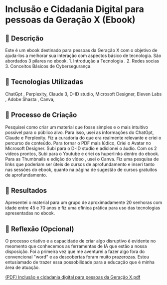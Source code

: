 # Inclusão e Cidadania Digital para pessoas da Geração X (Ebook)

## 📒 Descrição
Este é um ebook destinado para pessoas da Geração X com o objetivo de ajuda-los a melhorar sua interação com aspectos básico de tecnologia. São abordados 3 pilares no ebook. 1. Introdução a Tecnologia . 2. Redes socias 3. Conceitos Básicos de Cybersegurança.

## 🤖 Tecnologias Utilizadas
ChatGpt , Perplexity, Claude 3, D-ID studio, Microsoft Designer, Eleven Labs , Adobe Shasta , Canva, 

## 🧐 Processo de Criação
Pesquisei como criar um material que fosse simples e o mais intuitivo possível para o público alvo. Para isso, usei as informações do ChatGpt, Claude e Perplexity. Fiz a curadoria do que era realmente relevante e criei o percurso  de conteúdo. Para tornar o PDF mais lúdico, Criei o Avatar no Microsoft Designer. Subi para o D-ID studio e adicionei o áudio. Com os 2 videos prontos, Subi para o Youtube e criei os huperlinks dentro do ebook. Para as Thumbnails e edição do vídeo , usei o Canva. Fiz uma pesquisa de links que poderiam ser úteis de cursos de aprofundamento e inseri tanto nas sessões do ebook, quanto na página de sugestão de cursos gratuitos de aprofundamento.

## 🚀 Resultados
Apresentei o material para um grupo de aproximadamente 20 senhoras com idade entre 45 e 70 anos e fiz uma ofinica prática para uso das tecnologias apresentadas no ebook. 

## 💭 Reflexão (Opcional)
O processo criativo e a capacidade de criar algo disruptivo é evidente no meomento que conhecemos as ferramentas de IA que estão a nossa disposição. Foi a primeira vez que me aventurei a fazer algo fora do convencional "word" e as descobertas foram muito prazerozas. Estou entusiamado de trazer essa possobilidade para a educação que é minha área de atuação.

[(PDF) Inclusão e cidadania digital para pessoas da Geração X.pdf](https://github.com/user-attachments/files/15753201/PDF.Inclusao.e.cidadania.digital.para.pessoas.da.Geracao.X.pdf)
